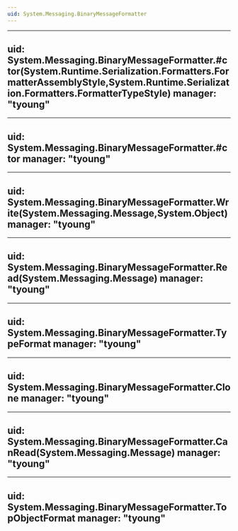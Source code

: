 ```yaml
---
uid: System.Messaging.BinaryMessageFormatter
---
```


---
uid: System.Messaging.BinaryMessageFormatter.#ctor(System.Runtime.Serialization.Formatters.FormatterAssemblyStyle,System.Runtime.Serialization.Formatters.FormatterTypeStyle)
manager: "tyoung"
---

---
uid: System.Messaging.BinaryMessageFormatter.#ctor
manager: "tyoung"
---

---
uid: System.Messaging.BinaryMessageFormatter.Write(System.Messaging.Message,System.Object)
manager: "tyoung"
---

---
uid: System.Messaging.BinaryMessageFormatter.Read(System.Messaging.Message)
manager: "tyoung"
---

---
uid: System.Messaging.BinaryMessageFormatter.TypeFormat
manager: "tyoung"
---

---
uid: System.Messaging.BinaryMessageFormatter.Clone
manager: "tyoung"
---

---
uid: System.Messaging.BinaryMessageFormatter.CanRead(System.Messaging.Message)
manager: "tyoung"
---

---
uid: System.Messaging.BinaryMessageFormatter.TopObjectFormat
manager: "tyoung"
---
